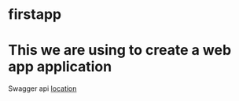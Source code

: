 # firstapp
# This we are using to create a web app application

Swagger api [location](./config/swagger.json)

